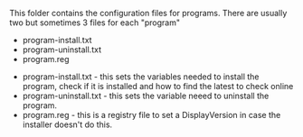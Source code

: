 This folder contains the configuration files for programs. There are usually two but sometimes 3 files for each "program"

- program-install.txt
- program-uninstall.txt 
- program.reg

* program-install.txt - this sets the variables needed to install the program, check if it is installed and how to find the latest to check online 
* program-uninstall.txt - this sets the variable neeed to uninstall the program.
* program.reg - this is a registry file to set a DisplayVersion in case the installer doesn't do this. 
